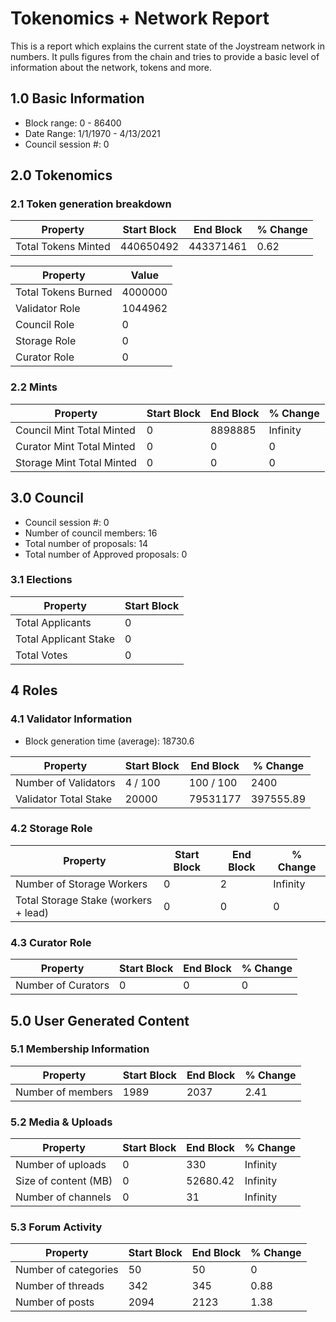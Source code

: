 # Tokenomics + Network Report
This is a report which explains the current state of the Joystream network in numbers. It pulls figures from the chain and tries to provide a basic level of information about the network, tokens and more. 

## 1.0 Basic Information
* Block range: 0 - 86400
* Date Range: 1/1/1970 - 4/13/2021
* Council session #: 0

## 2.0 Tokenomics
### 2.1 Token generation breakdown
| Property            | Start Block | End Block | % Change |
|---------------------|--------------|--------------|----------|
| Total Tokens Minted |  440650492 | 443371461 | 0.62 |

| Property            | Value        |
|---------------------|--------------|
| Total Tokens Burned | 4000000 | 
| Validator Role      |  1044962            | 
| Council Role        | 0             | 
| Storage Role        | 0             | 
| Curator Role        | 0             | 



### 2.2 Mints 
| Property                    | Start Block           | End Block | % Change |
|-----------------------------|-----------------------|--------------|----------|
| Council Mint Total Minted   | 0  |  8898885 |Infinity          |
| Curator Mint Total Minted   |  0 | 0| 0          |
| Storage Mint Total Minted   |  0 |  0            |  0        |

## 3.0 Council
* Council session #: 0
* Number of council members: 16
* Total number of proposals: 14
* Total number of Approved proposals: 0

### 3.1 Elections
| Property                    | Start Block  |
|-----------------------------|--------------|
| Total Applicants            |0              |
| Total Applicant Stake       |0              |
| Total Votes                 |0             |

## 4 Roles
### 4.1 Validator Information
* Block generation time (average): 18730.6

| Property                    | Start Block | End Block | % Change |
|-----------------------------|--------------|--------------|----------|
| Number of Validators       |  4 / 100 | 100 / 100 | 2400 |
| Validator Total Stake       | 20000 | 79531177 | 397555.89 |


### 4.2 Storage Role
| Property                | Start Block | End Block | % Change |
|-------------------------|--------------|--------------|----------|
| Number of Storage Workers | 0  |  2 | Infinity |
| Total Storage Stake (workers + lead)  | 0 |  0 | 0 |

### 4.3 Curator Role
| Property                | Start Block | End Block | % Change |
|-------------------------|--------------|--------------|----------|
| Number of Curators      | 0 | 0 | 0 |

## 5.0 User Generated Content
### 5.1 Membership Information
| Property          | Start Block | End Block | % Change |
|-------------------|--------------|--------------|----------|
| Number of members | 1989|  2037 | 2.41 |

### 5.2 Media & Uploads
| Property                | Start Block | End Block | % Change |
|-------------------------|--------------|--------------|----------|
| Number of uploads       | 0 | 330  |  Infinity |
| Size of content (MB)        |  0 |  52680.42 | Infinity          |
| Number of channels      |  0 | 31 | Infinity |

### 5.3 Forum Activity
| Property          | Start Block | End Block | % Change |
|-------------------|--------------|--------------|----------|
| Number of categories | 50 | 50 | 0         |
| Number of threads    | 342| 345 | 0.88         |
| Number of posts      | 2094 | 2123            |  1.38        |